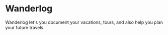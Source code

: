 # Wanderlog
Wanderlog let's you document your vacations, tours, and also help you plan your future travels.

